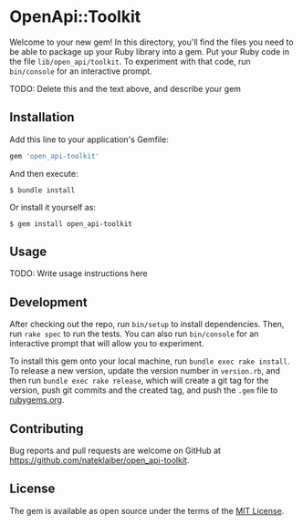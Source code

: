 # OpenApi::Toolkit

Welcome to your new gem! In this directory, you'll find the files you need to be able to package up your Ruby library into a gem. Put your Ruby code in the file `lib/open_api/toolkit`. To experiment with that code, run `bin/console` for an interactive prompt.

TODO: Delete this and the text above, and describe your gem

## Installation

Add this line to your application's Gemfile:

```ruby
gem 'open_api-toolkit'
```

And then execute:

    $ bundle install

Or install it yourself as:

    $ gem install open_api-toolkit

## Usage

TODO: Write usage instructions here

## Development

After checking out the repo, run `bin/setup` to install dependencies. Then, run `rake spec` to run the tests. You can also run `bin/console` for an interactive prompt that will allow you to experiment.

To install this gem onto your local machine, run `bundle exec rake install`. To release a new version, update the version number in `version.rb`, and then run `bundle exec rake release`, which will create a git tag for the version, push git commits and the created tag, and push the `.gem` file to [rubygems.org](https://rubygems.org).

## Contributing

Bug reports and pull requests are welcome on GitHub at https://github.com/nateklaiber/open_api-toolkit.

## License

The gem is available as open source under the terms of the [MIT License](https://opensource.org/licenses/MIT).
